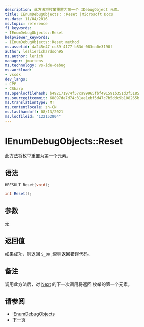 ```yaml
---
description: 此方法将枚举重置为第一个 IDebugObject 元素。
title: IEnumDebugObjects：：Reset |Microsoft Docs
ms.date: 11/04/2016
ms.topic: reference
f1_keywords:
- IEnumDebugObjects::Reset
helpviewer_keywords:
- IEnumDebugObjects::Reset method
ms.assetid: 4a245e47-cc39-4177-b83d-083ea0e3190f
author: leslierichardson95
ms.author: lerich
manager: jmartens
ms.technology: vs-ide-debug
ms.workload:
- vssdk
dev_langs:
- CPP
- CSharp
ms.openlocfilehash: b492171974f57ca99965fbf491591b351d3f5185
ms.sourcegitcommit: 68897da7d74c31ae1ebf5d47c7b5ddc9b108265b
ms.translationtype: MT
ms.contentlocale: zh-CN
ms.lasthandoff: 08/13/2021
ms.locfileid: "122152804"
---
```

# <a name="ienumdebugobjectsreset"></a>IEnumDebugObjects::Reset
此方法将枚举重置为第一个元素。

## <a name="syntax"></a>语法

```cpp
HRESULT Reset(void);
```

```csharp
int Reset();
```

## <a name="parameters"></a>参数
 无

## <a name="return-value"></a>返回值
 如果成功，则返回 `S_OK` ;否则返回错误代码。

## <a name="remarks"></a>备注
 调用此方法后，对 [Next](../../../extensibility/debugger/reference/ienumdebugobjects-next.md) 的下一次调用将返回 枚举的第一个元素。

## <a name="see-also"></a>请参阅
- [IEnumDebugObjects](../../../extensibility/debugger/reference/ienumdebugobjects.md)
- [下一页](../../../extensibility/debugger/reference/ienumdebugobjects-next.md)
